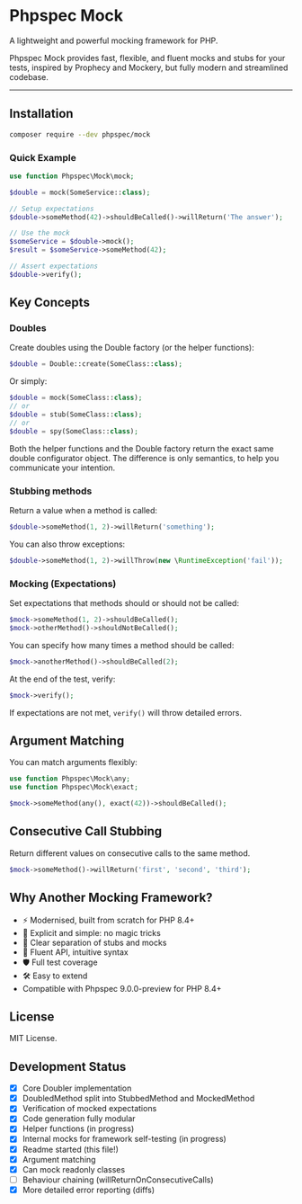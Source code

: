 # Phpspec Mock

A lightweight and powerful mocking framework for PHP.

Phpspec Mock provides fast, flexible, and fluent mocks and stubs for your tests, inspired by Prophecy and Mockery, but fully modern and streamlined codebase.

---

## Installation

```bash
composer require --dev phpspec/mock
```

### Quick Example

```php
use function Phpspec\Mock\mock;

$double = mock(SomeService::class);

// Setup expectations
$double->someMethod(42)->shouldBeCalled()->willReturn('The answer');

// Use the mock
$someService = $double->mock();
$result = $someService->someMethod(42);

// Assert expectations
$double->verify();
```

## Key Concepts

### Doubles

Create doubles using the Double factory (or the helper functions):

```php
$double = Double::create(SomeClass::class);
```

Or simply:

```php
$double = mock(SomeClass::class);
// or
$double = stub(SomeClass::class);
// or
$double = spy(SomeClass::class);
```

Both the helper functions and the Double factory return the exact same double configurator object.
The difference is only semantics, to help you communicate your intention.

### Stubbing methods

Return a value when a method is called:

```php
$double->someMethod(1, 2)->willReturn('something');
```

You can also throw exceptions:

```php
$double->someMethod(1, 2)->willThrow(new \RuntimeException('fail'));
```

### Mocking (Expectations)

Set expectations that methods should or should not be called:

```php
$mock->someMethod(1, 2)->shouldBeCalled();
$mock->otherMethod()->shouldNotBeCalled();
```

You can specify how many times a method should be called:

```php
$mock->anotherMethod()->shouldBeCalled(2);
```

At the end of the test, verify:

```php
$mock->verify();
```

If expectations are not met, `verify()` will throw detailed errors.

## Argument Matching

You can match arguments flexibly:

```php
use function Phpspec\Mock\any;
use function Phpspec\Mock\exact;

$mock->someMethod(any(), exact(42))->shouldBeCalled();
```

## Consecutive Call Stubbing

Return different values on consecutive calls to the same method.

```php
$mock->someMethod()->willReturn('first', 'second', 'third');
```

## Why Another Mocking Framework?

 - ⚡ Modernised, built from scratch for PHP 8.4+
 - 🎯 Explicit and simple: no magic tricks
 - 🧹 Clear separation of stubs and mocks
 - 💬 Fluent API, intuitive syntax
 - 🛡️ Full test coverage
 - 🛠️ Easy to extend
 - Compatible with Phpspec 9.0.0-preview for PHP 8.4+

## License

MIT License.

## Development Status

- [x] Core Doubler implementation
- [x] DoubledMethod split into StubbedMethod and MockedMethod
- [x] Verification of mocked expectations
- [x] Code generation fully modular
- [x] Helper functions (in progress)
- [x] Internal mocks for framework self-testing (in progress)
- [x] Readme started (this file!)
- [x] Argument matching
- [x] Can mock readonly classes
- [ ] Behaviour chaining (willReturnOnConsecutiveCalls)
- [x] More detailed error reporting (diffs)
